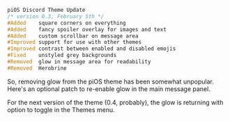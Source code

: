 ```css
piOS Discord Theme Update
/* version 0.3, February 5th */
#Added    square corners on everything
#Added    fancy spoiler overlay for images and text
#Added    custom scrollbar on message area
#Improved support for use with other themes
#Improved contrast between enabled and disabled emojis
#Fixed    unstyled grey backgrounds
#Removed  glow in message area for readability
#Removed  Herobrine
```

So, removing glow from the piOS theme has been somewhat unpopular. Here's an optional patch to re-enable glow in the main message panel.

For the next version of the theme (0.4, probably), the glow is returning with option to toggle in the Themes menu.